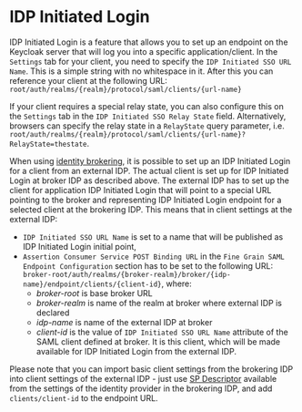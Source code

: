 # IDP Initiated Login

IDP Initiated Login is a feature that allows you to set up an endpoint on the Keycloak server that will log you into a specific application/client. In the `Settings` tab for your client, you need to specify the `IDP Initiated SSO URL Name`. This is a simple string with no whitespace in it. After this you can reference your client at the following URL: `root/auth/realms/{realm}/protocol/saml/clients/{url-name}`

If your client requires a special relay state, you can also configure this on the `Settings` tab in the `IDP Initiated SSO Relay State` field. Alternatively, browsers can specify the relay state in a `RelayState` query parameter, i.e. `root/auth/realms/{realm}/protocol/saml/clients/{url-name}?RelayState=thestate`.

When using [identity brokering](https://wjw465150.gitbooks.io/keycloak-documentation/content/server\_admin/topics/clients/saml/idp-initiated-login.html#\_identity\_broker), it is possible to set up an IDP Initiated Login for a client from an external IDP. The actual client is set up for IDP Initiated Login at broker IDP as described above. The external IDP has to set up the client for application IDP Initiated Login that will point to a special URL pointing to the broker and representing IDP Initiated Login endpoint for a selected client at the brokering IDP. This means that in client settings at the external IDP:

* `IDP Initiated SSO URL Name` is set to a name that will be published as IDP Initiated Login initial point,
* `Assertion Consumer Service POST Binding URL` in the `Fine Grain SAML Endpoint Configuration` section has to be set to the following URL: `broker-root/auth/realms/{broker-realm}/broker/{idp-name}/endpoint/clients/{client-id}`, where:
  * _broker-root_ is base broker URL
  * _broker-realm_ is name of the realm at broker where external IDP is declared
  * _idp-name_ is name of the external IDP at broker
  * _client-id_ is the value of `IDP Initiated SSO URL Name` attribute of the SAML client defined at broker. It is this client, which will be made available for IDP Initiated Login from the external IDP.

Please note that you can import basic client settings from the brokering IDP into client settings of the external IDP - just use [SP Descriptor](https://wjw465150.gitbooks.io/keycloak-documentation/content/server\_admin/topics/clients/saml/idp-initiated-login.html#\_identity\_broker\_saml\_sp\_descriptor) available from the settings of the identity provider in the brokering IDP, and add `clients/client-id` to the endpoint URL.
